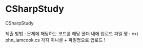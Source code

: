 # CSharpStudy
CSharpStudy

제출 방법 : 문제에 해당하는 코드를 해당 폴더 내에 업로드
파일 명 : ex) phn_iamcook.cs
         각자 이니셜 + 파일명으로 업로드 !
